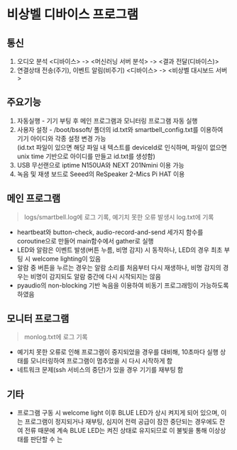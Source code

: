 # 비상벨 디바이스 프로그램

## 통신
1. 오디오 분석 
<디바이스> -> <머신러닝 서버 분석> -> <결과 전달(디바이스)>
2. 연결상태 전송(주기), 이벤트 알림(비주기)
<디바이스> -> <비상벨 대시보드 서버>

## 주요기능
1. 자동실행 - 기기 부팅 후 메인 프로그램과 모니터링 프로그램 자동 실행
2. 사용자 설정 - /boot/bssoft/ 폴더의 id.txt와 smartbell_config.txt를 이용하여 기기 아이디와 각종 설정 변경 가능  
    (id.txt 파일이 있으면 해당 파일 내 텍스트를 deviceId로 인식하며, 파일이 없으면 unix time 기반으로 아이디를 만들고 id.txt를 생성함)  
3. USB 무선랜으로 iptime N150UA와 NEXT 201Nmini 이용 가능
4. 녹음 및 재생 보드로 Seeed의 ReSpeaker 2-Mics Pi HAT 이용

## 메인 프로그램
> logs/smartbell.log에 로그 기록, 예기치 못한 오류 발생시 log.txt에 기록
- heartbeat와 button-check, audio-record-and-send 세가지 함수를 coroutine으로 만들어 main함수에서 gather로 실행
- LED와 알람은 이벤트 발생(버튼 누름, 비명 감지) 시 동작하나, LED의 경우 최초 부팅 시 welcome lighting이 있음
- 알람 중 버튼을 누르는 경우는 알람 소리를 처음부터 다시 재생하나, 비명 감지의 경우는 비명이 감지되도 알람 중간에 다시 시작되지는 않음
- pyaudio의 non-blocking 기반 녹음을 이용하여 비동기 프로그래밍이 가능하도록 하였음

## 모니터 프로그램
> monlog.txt에 로그 기록
- 예기치 못한 오류로 인해 프로그램이 중지되었을 경우를 대비해, 10초마다 실행 상태를 모니터링하여 프로그램이 멈추었을 시 다시 시작하게 함
- 네트워크 문제(ssh 서비스의 중단)가 있을 경우 기기를 재부팅 함

## 기타
- 프로그램 구동 시 welcome light 이후 BLUE LED가 상시 켜지게 되어 있으며, 이는 프로그램이 정지되거나 재부팅, 
심지어 전력 공급이 잠깐 중단되는 경우에도 잔여 전류 때문에 계속 BLUE LED는 켜진 상태로 유지되므로 이 불빛을 통해 이상상태를 판단할 수 는 

